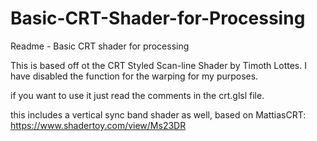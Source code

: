 # Basic-CRT-Shader-for-Processing
Readme - Basic CRT shader for processing

This is based off ot the CRT Styled Scan-line Shader by Timoth Lottes. 
I have disabled the function for the warping for my purposes.

if you want to use it just read the comments in the crt.glsl file.

this includes a vertical sync band shader as well, based on MattiasCRT: https://www.shadertoy.com/view/Ms23DR
